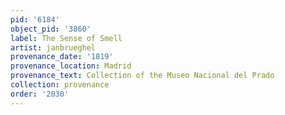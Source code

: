 ```yaml
---
pid: '6184'
object_pid: '3860'
label: The Sense of Smell
artist: janbrueghel
provenance_date: '1819'
provenance_location: Madrid
provenance_text: Collection of the Museo Nacional del Prado
collection: provenance
order: '2030'
---
```

